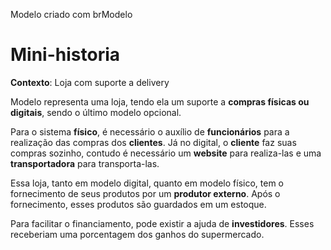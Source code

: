 Modelo criado com brModelo

# Mini-historia

**Contexto**: Loja com suporte a delivery

Modelo representa uma loja, tendo ela um suporte a **compras físicas ou digitais**, sendo o último modelo opcional.

Para o sistema **físico**, é necessário o auxílio de **funcionários** para a realização das compras dos **clientes**. Já no digital, o **cliente** faz suas compras sozinho, contudo é necessário um **website** para realiza-las e uma **transportadora** para transporta-las.

Essa loja, tanto em modelo digital, quanto em modelo físico, tem o fornecimento de seus produtos por um **produtor externo**. Após o fornecimento, esses produtos são guardados em um estoque.

Para facilitar o financiamento, pode existir a ajuda de **investidores**. Esses receberiam uma porcentagem dos ganhos do supermercado.
